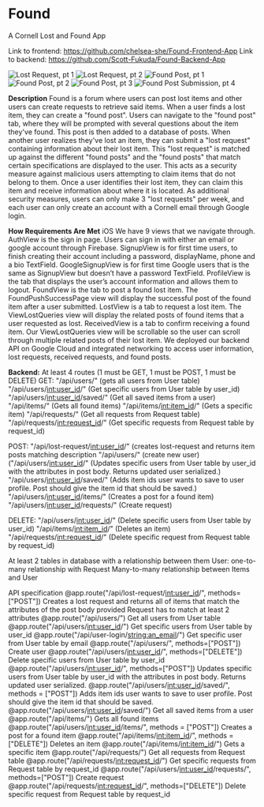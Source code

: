 # Found
A Cornell Lost and Found App

Link to frontend: https://github.com/chelsea-she/Found-Frontend-App
Link to backend: https://github.com/Scott-Fukuda/Found-Backend-App

![Lost Request, pt 1](https://github.com/user-attachments/assets/86b57444-ec35-46b4-b14a-a2311d30969e)
![Lost Request, pt 2](https://github.com/user-attachments/assets/99e32613-f8df-4a63-bbff-5a22c5e27a1e)
![Found Post, pt 1](https://github.com/user-attachments/assets/e7c3d754-5114-4f89-a93e-a5e06fcd73d9)
![Found Post, pt 2](https://github.com/user-attachments/assets/ef8dcfbe-4497-4aa9-af1f-274c43d1463d)
![Found Post, pt 3](https://github.com/user-attachments/assets/357149e4-c52c-424d-8f6a-8350eae39489)
![Found Post Submission, pt 4](https://github.com/user-attachments/assets/46fb3dd7-9346-4eb3-902e-deea727c2da4)

**Description**
Found is a forum where users can post lost items and other users can create requests to retrieve said items. When a user finds a lost item, they can create a "found post".
Users can navigate to the "found post" tab, where they will be prompted with several questions about the item they've found. This post is then added to a database of posts.
When another user realizes they've lost an item, they can submit a "lost request" containing information about their lost item. This "lost request" is matched up against the
different "found posts" and the "found posts" that match certain specifications are displayed to the user. This acts as a security measure against malicious users attempting
to claim items that do not belong to them. Once a user identifies their lost item, they can claim this item and receive information about where it is located. As additional
security measures, users can only make 3 "lost requests" per week, and each user can only create an account with a Cornell email through Google login.

**How Requirements Are Met**
iOS
We have 9 views that we navigate through. 
AuthView is the sign in page. Users can sign in with either an email or google account through Firebase.
SignupView is for first time users, to finish creating their account including a password, displayName, phone and a bio TextField.
GoogleSignupView is for first time Google users that is the same as SignupView but doesn’t have a password TextField.
ProfileView is the tab that displays the user’s account information and allows them to logout.
FoundView is the tab to post a found lost item.
The FoundPushSuccessPage view will display the successful post of the found item after a user submitted.
LostView is a tab to request a lost item.
The ViewLostQueries view will display the related posts of found items that a user requested as lost.
ReceivedView is a tab to confirm receiving a found item.
Our ViewLostQueries view will be scrollable so the user can scroll through multiple related posts of their lost item.
We deployed our backend API on Google Cloud and integrated networking to access user information, lost requests, received requests, and found posts.

**Backend:**
At least 4 routes (1 must be GET, 1 must be POST, 1 must be DELETE)
GET:
"/api/users/" (gets all users from User table)
"/api/users/<int:user_id>/" (Get specific users from User table by user_id)
"/api/users/<int:user_id>/saved/" (Get all saved items from a user)
"/api/items/" (Gets all found items)
"/api/items/<int:item_id>/" (Gets a specific item)
"/api/requests/" (Get all requests from Request table)
"/api/requests/<int:request_id>/" (Get specific requests from Request table by request_id)

POST:
"/api/lost-request/<int:user_id>/" (creates lost-request and returns item posts matching description
"/api/users/" (create new user)
("/api/users/<int:user_id>/" (Updates specific users from User table by user_id with the attributes in post body. Returns updated user serialized.)
"/api/users/<int:user_id>/saved/" (Adds item ids user wants to save to user profile. Post should give the item id that should be saved.)
"/api/users/<int:user_id>/items/" (Creates a post for a found item)
"/api/users/<int:user_id>/requests/" (Create request)

DELETE:
"/api/users/<int:user_id>/" (Delete specific users from User table by user_id)
"/api/items/<int:item_id>/" (Deletes an item)
"/api/requests/<int:request_id>/" (Delete specific request from Request table by request_id)

At least 2 tables in database with a relationship between them
User: one-to-many relationship with Request 
Many-to-many relationship between Items and User 

API specification 
@app.route("/api/lost-request/<int:user_id>/", methods=["POST"])
Creates a lost request and returns all of items that match 
    the attributes of the post body provided
    Request has to match at least 2 attributes
@app.route("/api/users/")
Get all users from User table
@app.route("/api/users/<int:user_id>/")
Get specific users from User table by user_id
@app.route("/api/user-login/<string:an_email>/")
Get specific user from User table by email
@app.route("/api/users/", methods=["POST"])
Create user
@app.route("/api/users/<int:user_id>/", methods=["DELETE"])
Delete specific users from User table by user_id
@app.route("/api/users/<int:user_id>/", methods=["POST"])
Updates specific users from User table by user_id with the attributes in post body. 
Returns updated user serialized.
@app.route("/api/users/<int:user_id>/saved/", methods = ["POST"])
Adds item ids user wants to save to user profile.
Post should give the item id that should be saved.
@app.route("/api/users/<int:user_id>/saved/")
Get all saved items from a user
@app.route("/api/items/")
Gets all found items
@app.route("/api/users/<int:user_id>/items/", methods = ["POST"])
Creates a post for a found item
@app.route("/api/items/<int:item_id>/", methods = ["DELETE"])
Deletes an item
@app.route("/api/items/<int:item_id>/")
Gets a specific item
@app.route("/api/requests/")
Get all requests from Request table
@app.route("/api/requests/<int:request_id>/")
Get specific requests from Request table by request_id
@app.route("/api/users/<int:user_id>/requests/", methods=["POST"])
Create request
@app.route("/api/requests/<int:request_id>/", methods=["DELETE"])
Delete specific request from Request table by request_id

